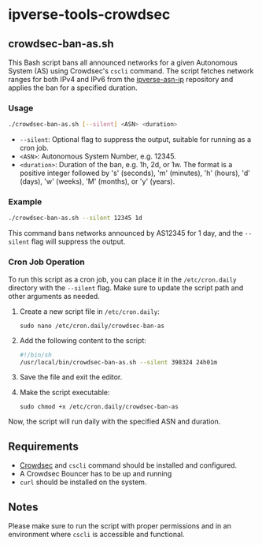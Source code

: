 # ipverse-tools-crowdsec

## crowdsec-ban-as.sh

This Bash script bans all announced networks for a given Autonomous System (AS) using Crowdsec's `cscli` command. The script fetches network ranges for both IPv4 and IPv6 from the [ipverse-asn-ip](https://github.com/ipverse/asn-ip) repository and applies the ban for a specified duration.

### Usage

```bash
./crowdsec-ban-as.sh [--silent] <ASN> <duration>
```

- `--silent`: Optional flag to suppress the output, suitable for running as a cron job.
- `<ASN>`: Autonomous System Number, e.g. 12345.
- `<duration>`: Duration of the ban, e.g. 1h, 2d, or 1w. The format is a positive integer followed by 's' (seconds), 'm' (minutes), 'h' (hours), 'd' (days), 'w' (weeks), 'M' 
(months), or 'y' (years).

### Example

```bash
./crowdsec-ban-as.sh --silent 12345 1d
```

This command bans networks announced by AS12345 for 1 day, and the `--silent` flag will suppress the output.

### Cron Job Operation

To run this script as a cron job, you can place it in the `/etc/cron.daily` directory with the `--silent` flag. Make sure to update the script path and other arguments as needed.

1. Create a new script file in `/etc/cron.daily`:

   ```
   sudo nano /etc/cron.daily/crowdsec-ban-as
   ```

2. Add the following content to the script:

   ```sh
   #!/bin/sh
   /usr/local/bin/crowdsec-ban-as.sh --silent 398324 24h01m
   ```

3. Save the file and exit the editor.

4. Make the script executable:

   ```
   sudo chmod +x /etc/cron.daily/crowdsec-ban-as
   ```

Now, the script will run daily with the specified ASN and duration.

## Requirements

- [Crowdsec](https://crowdsec.net/) and `cscli` command should be installed and configured.
- A Crowdsec Bouncer has to be up and running
- `curl` should be installed on the system.

## Notes

Please make sure to run the script with proper permissions and in an environment where `cscli` is accessible and functional.
